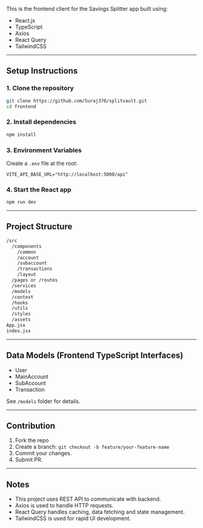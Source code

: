 
This is the frontend client for the Savings Splitter app built using:

- React.js
- TypeScript
- Axios
- React Query
- TailwindCSS

---

## Setup Instructions

### 1. Clone the repository

```bash
git clone https://github.com/Suraj370/splitvault.git
cd frontend
```

### 2. Install dependencies

```bash
npm install
```

### 3. Environment Variables

Create a `.env` file at the root:

```env
VITE_API_BASE_URL="http://localhost:5000/api"
```

### 4. Start the React app

```bash
npm run dev
```

---

## Project Structure

```bash
/src
  /components
    /common
    /account
    /subaccount
    /transactions
    /layout
  /pages or /routes
  /services
  /models
  /context
  /hooks
  /utils
  /styles
  /assets
App.jsx
index.jsx
```

---

## Data Models (Frontend TypeScript Interfaces)

- User
- MainAccount
- SubAccount
- Transaction

See `/models` folder for details.

---

## Contribution

1. Fork the repo
2. Create a branch: `git checkout -b feature/your-feature-name`
3. Commit your changes.
4. Submit PR.

---

## Notes

- This project uses REST API to communicate with backend.
- Axios is used to handle HTTP requests.
- React Query handles caching, data fetching and state management.
- TailwindCSS is used for rapid UI development.


